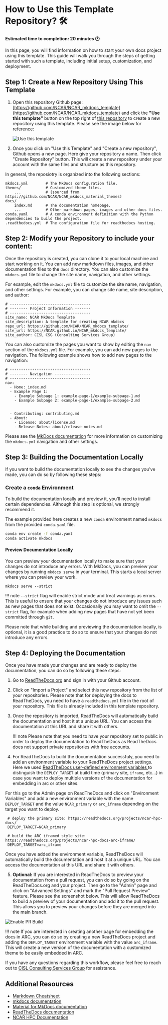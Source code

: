 # How to Use this Template Repository? 🛠️

**Estimated time to completion: 20 minutes 🕗**

In this page, you will find information on how to start your own docs project using this template. This guide will walk you through the steps of getting started with such a template, including initial setup, customization, and deployment.

## Step 1: Create a New Repository Using This Template

1. Open this repository Github page: [https://github.com/NCAR/NCAR_mkdocs_template](https://github.com/NCAR/NCAR_mkdocs_template) and click the **"Use this template"** button on the top right of [this repository](https://github.com/NCAR/NCAR_mkdocs_template) to create a new repository using this template. Please see the image below for reference:


	![Use this template](./assets/use-this-template.png)


2. Once you click on "Use this Template" and "Create a new repository", Github opens a new page. Here give your repository a name. Then click "Create Repository" button. This will create a new repository under your account with the same files and structure as this repository.

In general, the reposiotry is organized into the following sections:

```
mkdocs.yml        # The MkDocs configuration file.
themes/           # Customized theme files.
    ...           # (sourced from https://github.com/NCAR/NCAR_mkdocs_material_themes)
docs/
    index.md      # The documentation homepage.
    ...           # Other markdown pages, images and other docs files.
conda.yaml        # A conda environment definition with the Python dependencies to build the project.
.readthedocs.yml  # The configuration file for readthedocs hosting.
```

## Step 2: Modify your Repository to include your content:

Once the repository is created, you can clone it to your local machine and start working on it. You can add new markdown files, images, and other documentation files to the `docs` directory. You can also customize the `mkdocs.yml` file to change the site name, navigation, and other settings.



For example, edit the `mkdocs.yml` file to customize the site name, navigation, and other settings. For example, you can change site name, site description, and author:

```
# ------------------------------------
# -------- Project Information -------
# ------------------------------------
site_name: NCAR MkDocs Template
site_description: A template for creating NCAR mkdocs
repo_url: https://github.com/NCAR/NCAR_mkdocs_template/
site_url: https://NCAR.github.io/NCAR_mkdocs_template/
site_author: CISL CSG (Consulting Services Group)
```

You can also customize the pages you want to show by editing the `nav` section of the `mkdocs.yml` file. For example, you can add new pages to the navigation. The following example shows how to add new pages to the navigation:

```
# ------------------------------------
# -------- Navigation ----------------
# ------------------------------------
nav:
  - Home: index.md
  - Example Page 1:
	- Example Subpage 1: example-page-1/example-subpage-1.md
	- Example Subpage 2: example-page-1/example-subpage-2.md


  - Contributing: contributing.md
  - About:
	- License: about/license.md
	- Release Notes: about/release-notes.md
```

Please see the [MkDocs documentation](https://www.mkdocs.org/user-guide/configuration/) for more information on customizing the `mkdocs.yml` navigation and other settings.

## Step 3: Building the Documentation Locally

If you want to build the documentation locally to see the changes you've made, you can do so by following these steps:

### Create a `conda` Environment
To build the documentation locally and preview it, you'll need to install certain dependencies. Although this step is optional, we strongly recommend it.

The example provided here creates a new  `conda` environment named `mkdocs` from the provided `conda.yaml` file.

  ```bash
  conda env create -f conda.yaml
  conda activate mkdocs
  ```

#### Preview Documentation Locally
You can preview your documentation locally to make sure that your changes do not introduce any errors. With MkDocs, you can preview your changes by running `mkdocs serve` in your terminal. This starts a local server where you can preview your work.

  ```
  mkdocs serve --strict
  ```

!!! note
      `--strict` flag will enable strict mode and treat warnings as errors. This is useful to ensure that your changes do not introduce any issues such as new pages that does not exist.  Occasionally you may want to omit the `--strict` flag, for example when adding new pages that have not yet been committed through `git`.


Please note that while building and previewing the documentation locally, is optional, it is a good practice to do so to ensure that your changes do not introduce any errors.

## Step 4: Deploying the Documentation

Once you have made your changes and are ready to deploy the documentation, you can do so by following these steps: 


1. Go to [ReadTheDocs.org](https://readthedocs.org/) and sign in with your Github account.

2. Click on "Import a Project" and select this new repository from the list of your repositories. Please note that for deploying the docs to ReadTheDocs, you need to have a `readthedocs.yml` file in the root of your repository. This file is already included in this template repository.

3. Once the repository is imported, ReadTheDocs will automatically build the documentation and host it at a unique URL. You can access the documentation at this URL and share it with others. 

	!!! note
		Please note that you need to have your repository set to public in order to deploy the documentation to ReadTheDocs as ReadTheDocs does not support private repositories with free accounts.

4. For ReadTheDocs to build the documentation successfuly, you need to add an environment variable to your ReadTheDocs project settings. Here we used [ReadTheDocs  user-defined environment variables ](https://docs.readthedocs.io/en/stable/environment-variables.html) to distinguish the `DEPLOY_TARGET` at build time (primary site, `iframe`, etc...) in case you want to deploy multiple versions of the documentation for embedding in arc or other sites. 

For this go to the Admin page on ReadTheDocs and click on "Environment Variables" and add a new environment variable with the name `DEPLOY_TARGET` and the value `NCAR_primary` or `arc_iframe` depending on the target you want to deploy.

   ```pre
	# deploy the primary site: https://readthedocs.org/projects/ncar-hpc-docs/
	DEPLOY_TARGET=NCAR_primary
	
	# build the ARC iframed style site: https://readthedocs.org/projects/ncar-hpc-docs-arc-iframe/
	DEPLOY_TARGET=arc_iframe
   ```
Once you have added the environment variable, ReadTheDocs will automatically build the documentation and host it at a unique URL. You can access the documentation at this URL and share it with others.

5. **Optional:** If you are interested in ReadTheDocs to preview your documentation from a pull request, you can do so by going on the ReadTheDocs.org and your project. Then go to the "Admin" page and click on "Advanced Settings" and mark the "Pull Request Preview" feature. Please see the screenshot below. This will allow ReadTheDocs to build a preview of your documentation and add it to the pull request. This allows you to preview your changes before they are merged into the main branch.

![Enable PR Build](./assets/enable_pr_build.png)


!!! note
	If you are interested in creating another page for embedding the docs in ARC, you can do so by creating a new ReadTheDocs project and adding the `DEPLOY_TARGET` environment variable with the value `arc_iframe`. This will create a new version of the documentation with a customized theme to be easily embedded in ARC.

If you have any questions regarding this workflow, please feel free to reach out to [CISL Consulting Services Group](mailto:csg@ucar.edu) for assistance.

## Additional Resources
* [Markdown Cheatsheet](https://www.markdownguide.org/cheat-sheet/)
* [mkdocs documentation](https://www.mkdocs.org/user-guide/configuration/)
* [Material for MkDocs documentation](https://squidfunk.github.io/mkdocs-material/)
* [ReadTheDocs documentation](https://docs.readthedocs.io/en/stable/)
* [NCAR HPC Documentation](https://ncar-hpc-docs.readthedocs.io/en/latest/)
